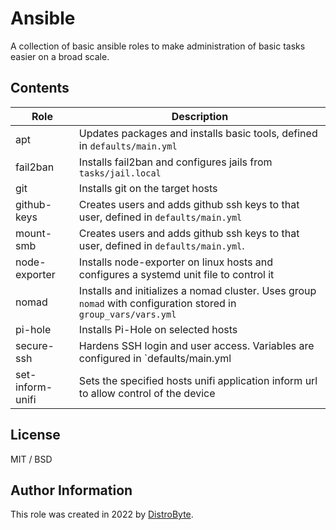 # Ansible

A collection of basic ansible roles to make administration of basic tasks easier on a broad scale.

## Contents

| Role | Description |
| ---- | ----------- |
| apt | Updates packages and installs basic tools, defined in `defaults/main.yml` |
| fail2ban | Installs fail2ban and configures jails from `tasks/jail.local` |
| git | Installs git on the target hosts |
| github-keys | Creates users and adds github ssh keys to that user, defined in `defaults/main.yml` |
| mount-smb | Creates users and adds github ssh keys to that user, defined in `defaults/main.yml`. |
| node-exporter | Installs node-exporter on linux hosts and configures a systemd unit file to control it |
| nomad | Installs and initializes a nomad cluster. Uses group `nomad` with configuration stored in `group_vars/vars.yml` |
| pi-hole | Installs Pi-Hole on selected hosts |
| secure-ssh | Hardens SSH login and user access. Variables are configured in `defaults/main.yml |
| set-inform-unifi | Sets the specified hosts unifi application inform url to allow control of the device |

## License

MIT / BSD

## Author Information

This role was created in 2022 by [DistroByte](https://github.com/DistroByte).
